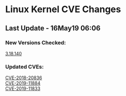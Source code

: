 
# **Linux Kernel CVE Changes**

## Last Update - 16May19 06:06

### **New Versions Checked:**

[3.18.140](streams/3.18)  


### **Updated CVEs:**

[CVE-2018-20836](cves/CVE-2018-20836)  
[CVE-2019-11884](cves/CVE-2019-11884)  
[CVE-2019-11833](cves/CVE-2019-11833)  
